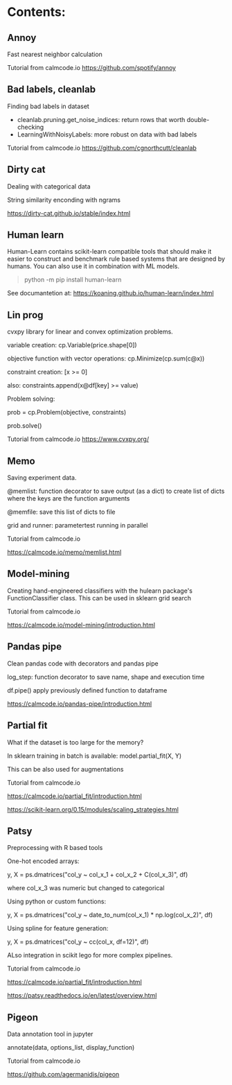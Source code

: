 # Contents:

## Annoy

Fast nearest neighbor calculation

Tutorial from calmcode.io
https://github.com/spotify/annoy


## Bad labels, cleanlab

Finding bad labels in dataset

- cleanlab.pruning.get_noise_indices: return rows that worth double-checking
- LearningWithNoisyLabels: more robust on data with bad labels

Tutorial from calmcode.io
https://github.com/cgnorthcutt/cleanlab


## Dirty cat

Dealing with categorical data

String similarity enconding with ngrams

https://dirty-cat.github.io/stable/index.html


## Human learn

Human-Learn contains scikit-learn compatible tools that should make it easier to construct and benchmark rule based systems that are designed by humans.
You can also use it in combination with ML models.

> python -m pip install human-learn

See documantetion at: https://koaning.github.io/human-learn/index.html

## Lin prog

cvxpy library for linear and convex optimization problems.

variable creation: cp.Variable(price.shape[0])

objective function with vector operations: cp.Minimize(cp.sum(c@x))

constraint creation: [x >= 0]

also: constraints.append(x@df[key] >= value)

Problem solving: 

prob = cp.Problem(objective, constraints)

prob.solve()

Tutorial from calmcode.io
https://www.cvxpy.org/


## Memo

Saving experiment data.

@memlist: function decorator to save output (as a dict) to create list of dicts where the keys are the function arguments

@memfile: save this list of dicts to file

grid and runner: parametertest running in parallel

Tutorial from calmcode.io

https://calmcode.io/memo/memlist.html


## Model-mining

Creating hand-engineered classifiers with the hulearn package's FunctionClassifier class. This can be used in sklearn grid search

Tutorial from calmcode.io

https://calmcode.io/model-mining/introduction.html


## Pandas pipe

Clean pandas code with decorators and pandas pipe

log_step: function decorator to save name, shape and execution time

df.pipe() apply previously defined function to dataframe

https://calmcode.io/pandas-pipe/introduction.html


## Partial fit

What if the dataset is too large for the memory?

In sklearn training in batch is available: model.partial_fit(X, Y)

This can be also used for augmentations

Tutorial from calmcode.io

https://calmcode.io/partial_fit/introduction.html

https://scikit-learn.org/0.15/modules/scaling_strategies.html


## Patsy

Preprocessing with R based tools

One-hot encoded arrays:

y, X = ps.dmatrices("col_y ~ col_x_1 + col_x_2 + C(col_x_3)", df)

where col_x_3 was numeric but changed to categorical

Using python or custom functions:

y, X = ps.dmatrices("col_y ~ date_to_num(col_x_1) * np.log(col_x_2)", df)

Using spline for feature generation:

y, X = ps.dmatrices("col_y ~ cc(col_x, df=12)", df)

ALso integration in scikit lego for more complex pipelines.

Tutorial from calmcode.io

https://calmcode.io/partial_fit/introduction.html

https://patsy.readthedocs.io/en/latest/overview.html


## Pigeon

Data annotation tool in jupyter

annotate(data, options_list, display_function)

Tutorial from calmcode.io

https://github.com/agermanidis/pigeon